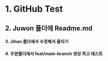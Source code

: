 # 1. GitHub Test 
## 2. Juwon 폴더에 Readme.md

#### 3. Jihun 폴더에서 수정해서 올리기 

#### 4. 주원폴더에서 feat/main-branch 생성 하고 테스트